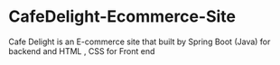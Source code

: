 # CafeDelight-Ecommerce-Site
Cafe Delight is an E-commerce site that built by Spring Boot (Java) for backend and HTML , CSS for Front end 
